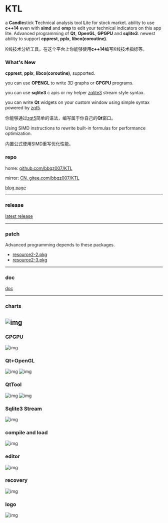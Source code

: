 # KTL

a **Candle**stick **T**echnical analysis tool **L**ite for stock market. ability to use **c++14** even with **simd** and **omp** to edit your technical indicators on this app lite. Advanced programming of **Qt**, **OpenGL**, **GPGPU** and **sqlite3**. newest ability to support **cpprest**, **pplx**, **libco(coroutine)**.

K线技术分析工具，在这个平台上你能够使用**c++14**编写K线技术指标等。

### What's New
**cpprest**, **pplx**, **libco(coroutine)**, supported.

you can use **OPENGL** to write 3D graphs or **GPGPU** programs.

you can use **sqlite3** c apis or my helper [zqlite3](https://github.com/bbqz007/sqlite3zz) stream style syntax.

you can write **Qt** widgets on your custom window using simple syntax powered by [zqt5](https://github.com/bbqz007/zqt5).

你能够通过[zqt5](https://github.com/bbqz007/zqt5)简单的语法，编写属于你自己的**Qt**窗口。

Using SIMD instructions to rewrite built-in formulas for performance optimization.

内置公式使用SIMD重写优化性能。

### repo
home: [github.com/bbqz007/KTL](https://github.com/bbqz007/KTL)

mirror: [CN, gitee.com/bbqz007/KTL](https://gitee.com/bbqz007/KTL)

[blog page](https://www.cnblogs.com/bbqzsl/p/15195253.html)

----------------------------

### release
[latest release](https://github.com/bbqz007/KTL/releases)

----------------------------

### patch
Advanced programming depends to these packages.
* [resource2-2.pkg](patch/resource2-2.pkg)
* [resource2-3.pkg](patch/resource2-3.pkg)

----------------------------

### doc
[doc](doc)

----------------------------
### charts
![img](resources/KTL_chart_1.png)
----------------------------
### GPGPU
![img](resources/KTL_GPGPU_2024.gif)
### Qt+OpenGL
![img](resources/GIF_KTL_OPENGL_1.gif)
![img](resources/KTL-opengl3d.gif)
### QtTool
![img](resources/GIF_KTL_QT_TOOL2.gif)
![img](resources/GIF_KTL_QT_TOOL2_EDIT.gif)
### Sqlite3 Stream
![img](resources/GIF_KTL_ZQLITE3_STREAMING.gif)
### compile and load
![img](resources/GIF_KTL_Load2022.gif)
### editor
![img](resources/GIF_KTL_EDIT.gif)
### recovery
![img](resources/GIF_KTL_RE2.gif)
### logo
![img](resources/GIF_KTL_LOGO2.gif)
